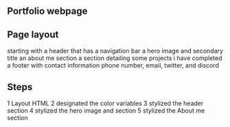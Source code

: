 ## Portfolio webpage

## Page layout
starting with a header that has a navigation bar
a hero image and secondary title
an about me section
a section detailing some projects i have completed 
a footer with contact information phone number, email, twitter, and discord

## Steps
1 Layout HTML
2 designated the color variables
3 stylized the header section
4 stylized the hero image and section
5 stylized the About me section